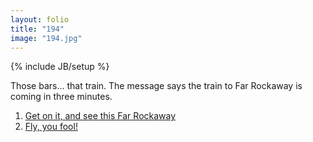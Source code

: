 ```yaml
---
layout: folio
title: "194"
image: "194.jpg"
---
```

{% include JB/setup %}

<div class="copy">
	<p>Those bars... that train. The message says the train to Far Rockaway is coming in three minutes.</p>
</div>

<div class="choice">
	<ol>
		<li><a href="191d.html">
			Get on it, and see this Far Rockaway
		</a></li>
		<li><a href="195.html">
			Fly, you fool!
		</a></li>
	</ol>
</div>